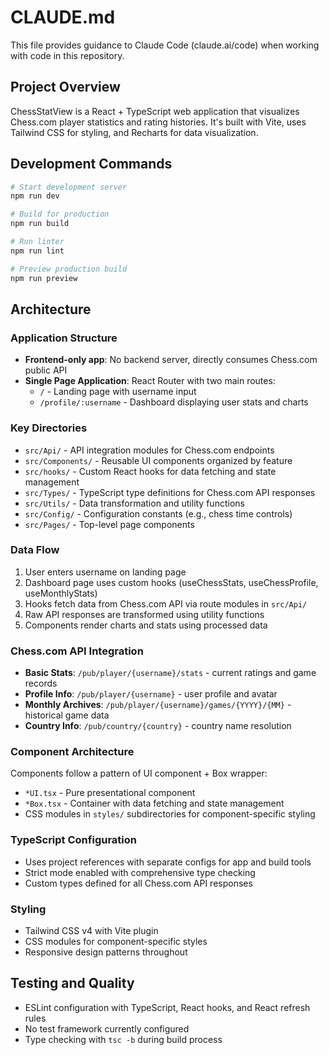 # CLAUDE.md

This file provides guidance to Claude Code (claude.ai/code) when working with code in this repository.

## Project Overview

ChessStatView is a React + TypeScript web application that visualizes Chess.com player statistics and rating histories. It's built with Vite, uses Tailwind CSS for styling, and Recharts for data visualization.

## Development Commands

```bash
# Start development server
npm run dev

# Build for production
npm run build

# Run linter
npm run lint

# Preview production build
npm run preview
```

## Architecture

### Application Structure
- **Frontend-only app**: No backend server, directly consumes Chess.com public API
- **Single Page Application**: React Router with two main routes:
  - `/` - Landing page with username input
  - `/profile/:username` - Dashboard displaying user stats and charts

### Key Directories
- `src/Api/` - API integration modules for Chess.com endpoints
- `src/Components/` - Reusable UI components organized by feature
- `src/hooks/` - Custom React hooks for data fetching and state management  
- `src/Types/` - TypeScript type definitions for Chess.com API responses
- `src/Utils/` - Data transformation and utility functions
- `src/Config/` - Configuration constants (e.g., chess time controls)
- `src/Pages/` - Top-level page components

### Data Flow
1. User enters username on landing page
2. Dashboard page uses custom hooks (useChessStats, useChessProfile, useMonthlyStats) 
3. Hooks fetch data from Chess.com API via route modules in `src/Api/`
4. Raw API responses are transformed using utility functions
5. Components render charts and stats using processed data

### Chess.com API Integration
- **Basic Stats**: `/pub/player/{username}/stats` - current ratings and game records
- **Profile Info**: `/pub/player/{username}` - user profile and avatar
- **Monthly Archives**: `/pub/player/{username}/games/{YYYY}/{MM}` - historical game data
- **Country Info**: `/pub/country/{country}` - country name resolution

### Component Architecture
Components follow a pattern of UI component + Box wrapper:
- `*UI.tsx` - Pure presentational component
- `*Box.tsx` - Container with data fetching and state management
- CSS modules in `styles/` subdirectories for component-specific styling

### TypeScript Configuration
- Uses project references with separate configs for app and build tools
- Strict mode enabled with comprehensive type checking
- Custom types defined for all Chess.com API responses

### Styling
- Tailwind CSS v4 with Vite plugin
- CSS modules for component-specific styles
- Responsive design patterns throughout

## Testing and Quality
- ESLint configuration with TypeScript, React hooks, and React refresh rules
- No test framework currently configured
- Type checking with `tsc -b` during build process